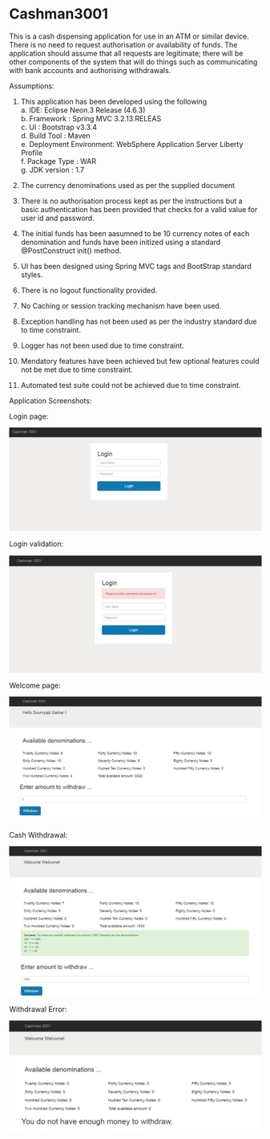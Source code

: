 # Cashman3001
This is a cash dispensing application for use in an ATM or similar device.  There is no need to request authorisation or availability of funds. The application should assume that all requests are legitimate; there will be other components of the system that will do things such as communicating with bank accounts and authorising withdrawals.

Assumptions:

1. This application has been developed using the following<br/>
a. IDE: Eclipse Neon.3 Release (4.6.3)<br/>
b. Framework :  Spring MVC 3.2.13.RELEAS<br/>
c. UI : Bootstrap v3.3.4<br/>
d. Build Tool : Maven<br/>
e. Deployment Environment: WebSphere Application Server Liberty Profile<br/>
f. Package Type : WAR<br/>
g. JDK version : 1.7

2. The currency denominations used as per the supplied document
3. There is no authorisation process kept as per the instructions but a basic authentication has been provided that checks for a valid value for user id and password.
4. The initial funds has been aasumned to be 10 currency notes of each denomination and funds have been initized using a standard @PostConstruct init() method.
5. UI has been designed using Spring MVC tags and BootStrap standard styles.
6. There is no logout functionality provided.
7. No Caching or session tracking mechanism have been used.
8. Exception handling has not been used as per the industry standard due to time constraint.
9. Logger has  not been used due to time constraint.
10. Mendatory features have been achieved but few optional features could not be met due to time constraint.
11. Automated test suite could not be achieved due to time constraint.

Application Screenshots:

Login page:

![Alt text](/Cashman%203001%20Screenshots/Login.JPG?raw=true "Optional Title")

Login validation:

![Alt text](/Cashman%203001%20Screenshots/Login_validation.JPG?raw=true "Optional Title")

Welcome page:

![Alt text](/Cashman%203001%20Screenshots/Welcome.JPG?raw=true "Optional Title")

Cash Withdrawal:

![Alt text](/Cashman%203001%20Screenshots/Withdraw_Success.JPG?raw=true "Optional Title")

Withdrawal Error:

![Alt text](/Cashman%203001%20Screenshots/Withdraw_failure.JPG?raw=true "Optional Title")
